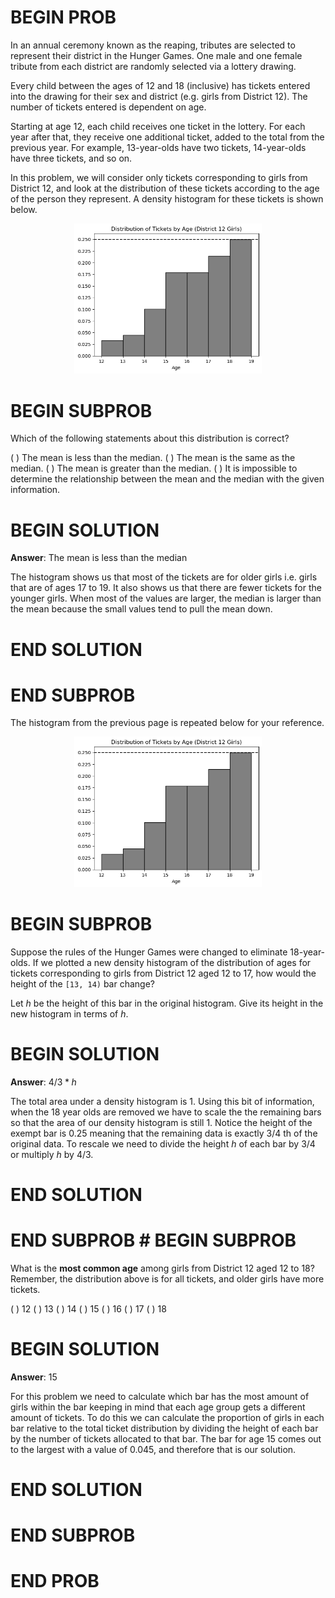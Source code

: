 # BEGIN PROB

In an annual ceremony known as the reaping, tributes are selected to
represent their district in the Hunger Games. One male and one female
tribute from each district are randomly selected via a lottery drawing.

Every child between the ages of $12$ and $18$ (inclusive) has tickets
entered into the drawing for their sex and district (e.g. girls from
District 12). The number of tickets entered is dependent on age.

Starting at age $12$, each child receives one ticket in the lottery. For
each year after that, they receive one additional ticket, added to the
total from the previous year. For example, $13$-year-olds have two
tickets, $14$-year-olds have three tickets, and so on.

In this problem, we will consider only tickets corresponding to girls
from District $12$, and look at the distribution of these tickets
according to the age of the person they represent. A density histogram
for these tickets is shown below.

<center><img src="../../assets/images/sp25-final/hist.png" width=300></center>


# BEGIN SUBPROB

Which of the following statements about this distribution is correct?

( ) The mean is less than the median.
( ) The mean is the same as the median.
( ) The mean is greater than the median.
( ) It is impossible to determine the relationship between the mean and
the median with the given information.

# BEGIN SOLUTION

**Answer**: The mean is less than the median

The histogram shows us that most of the tickets are for older girls i.e. girls that are of ages 17 to 19. It also shows us that there are fewer tickets for the younger girls. When most of the values are larger, the median is larger than the mean because the small values tend to pull the mean down.

# END SOLUTION

# END SUBPROB

The histogram from the previous page is repeated below for your
reference.

<center><img src="../../assets/images/sp25-final/hist.png" width=300></center>

# BEGIN SUBPROB

Suppose the rules of the Hunger Games were changed to eliminate
$18$-year-olds. If we plotted a new density histogram of the
distribution of ages for tickets corresponding to girls from District
12 aged $12$ to $17$, how would the height of the `[13, 14)` bar
change?

Let $h$ be the height of this bar in the original histogram. Give its
height in the new histogram in terms of $h$.

# BEGIN SOLUTION

**Answer**: $4/3 * h$

The total area under a density histogram is $1$. Using this bit of information, when the 18 year olds are removed we have to scale the the remaining bars so that the area of our density histogram is still $1$. Notice the height of the exempt bar is $0.25$ meaning that the remaining data is exactly $3/4$ th of the original data. To rescale we need to divide the height $h$ of each bar by $3/4$ or multiply $h$ by $4/3$.

# END SOLUTION

# END SUBPROB # BEGIN SUBPROB

What is the **most common age** among girls from District 12 aged $12$
to $18$? Remember, the distribution above is for all tickets, and older
girls have more tickets.

( ) 12 
( ) 13 
( ) 14 
( ) 15 
( ) 16 
( ) 17 
( ) 18

# BEGIN SOLUTION

**Answer**: 15

For this problem we need to calculate which bar has the most amount of girls within the bar keeping in mind that each age group gets a different amount of tickets. To do this we can calculate the proportion of girls in each bar relative to the total ticket distribution by dividing the height of each bar by the number of tickets allocated to that bar. The bar for age 15 comes out to the largest with a value of $0.045$, and therefore that is our solution.
# END SOLUTION

# END SUBPROB

# END PROB
